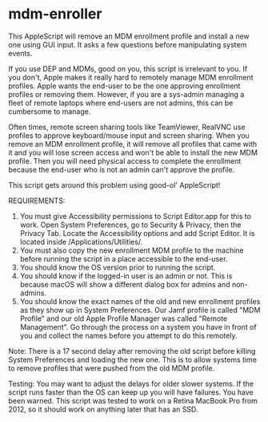 # mdm-enroller
This AppleScript will remove an MDM enrollment profile and install a new one using GUI input. It asks a few questions before manipulating system events.

If you use DEP and MDMs, good on you, this script is irrelevant to you. If you don't, Apple makes it really hard to remotely manage MDM enrollment profiles. Apple wants the end-user to be the one approving enrollment profiles or removing them. However, if you are a sys-admin managing a fleet of remote laptops where end-users are not admins, this can be cumbersome to manage.

Often times, remote screen sharing tools like TeamViewer, RealVNC use profiles to approve keyboard/mouse input and screen sharing. When you remove an MDM enrollment profile, it will remove all profiles that came with it and you will lose screen access and won't be able to install the new MDM profile. Then you will need physical access to complete the enrollment because the end-user who is not an admin can't approve the profile.

This script gets around this problem using good-ol' AppleScript!

REQUIREMENTS:
1. You must give Accessibility permissions to Script Editor.app for this to work. Open System Preferences, go to Security & Privacy, then the Privacy Tab. Locate the Accessibility options and add Script Editor. It is located inside /Applications/Utilities/.
2. You must also copy the new enrollment MDM profile to the machine before running the script in a place accessible to the end-user.
3. You should know the OS version prior to running the script.
4. You should know if the logged-in user is an admin or not. This is because macOS will show a different dialog box for admins and non-admins.
5. You should know the exact names of the old and new enrollment profiles as they show up in System Preferences. Our Jamf profile is called "MDM Profile" and our old Apple Profile Manager was called "Remote Management". Go through the process on a system you have in front of you and collect the names before you attempt to do this remotely.

Note: There is a 17 second delay after removing the old script before killing System Preferences and loading the new one. This is to allow systems time to remove profiles that were pushed from the old MDM profile.

Testing: You may want to adjust the delays for older slower systems. If the script runs faster than the OS can keep up you will have failures. You have been warned.
This script was tested to work on a Retina MacBook Pro from 2012, so it should work on anything later that has an SSD.
